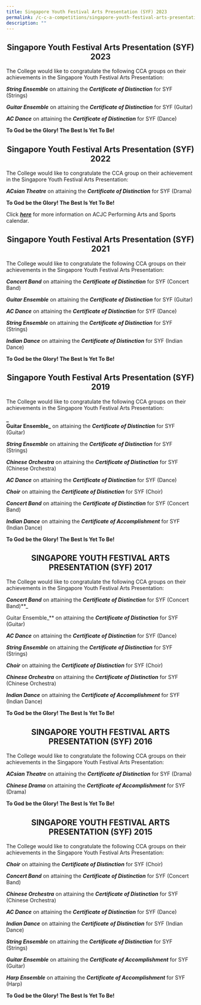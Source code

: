 ```yaml
---
title: Singapore Youth Festival Arts Presentation (SYF) 2023
permalink: /c-c-a-competitions/singapore-youth-festival-arts-presentation-2023/
description: ""
---
```

## <center> Singapore Youth Festival Arts Presentation (SYF) 2023 </center>


The College would like to congratulate the following CCA groups on their achievements in the Singapore Youth Festival Arts Presentation:

**_String Ensemble_**&nbsp;on attaining the&nbsp;**_Certificate_**&nbsp;**_of Distinction_**&nbsp;for SYF (Strings)

**_Guitar Ensemble_**&nbsp;on attaining the&nbsp;_**Certificate of Distinction**_&nbsp;for SYF (Guitar)

**_AC Dance_**&nbsp;on attaining the&nbsp;_**Certificate of Distinction**_&nbsp;for SYF (Dance)



**To God be the Glory! The Best Is Yet To Be!**

## <center> Singapore Youth Festival Arts Presentation (SYF) 2022 </center>

The College would like to congratulate the CCA group on their achievement in the Singapore Youth Festival Arts Presentation:

**_ACsian Theatre_**&nbsp;on attaining the&nbsp;_**Certificate of Distinction**_&nbsp;for SYF (Drama)

**To God be the Glory! The Best Is Yet To Be!**

Click&nbsp;[**_here_**](https://acjc.moe.edu.sg/others/announcements/cca-competition-n-concert-calendar)&nbsp;for more information on ACJC Performing Arts and Sports calendar.

## <center> Singapore Youth Festival Arts Presentation (SYF) 2021 </center>


The College would like to congratulate the following CCA groups on their achievements in the Singapore Youth Festival Arts Presentation:

**_Concert Band_**&nbsp;on attaining the&nbsp;_**Certificate of Distinction**_&nbsp;for SYF (Concert Band)

**_Guitar Ensemble_**&nbsp;on attaining the&nbsp;_**Certificate of Distinction**_&nbsp;for SYF (Guitar)

**_AC Dance_**&nbsp;on attaining the&nbsp;_**Certificate of Distinction**_&nbsp;for SYF (Dance)

**_String Ensemble_**&nbsp;on attaining the&nbsp;**_Certificate_**&nbsp;**_of Distinction_**&nbsp;for SYF (Strings)

**_Indian Dance_**&nbsp;on attaining the&nbsp;_**Certificate of Distinction**_&nbsp;for SYF (Indian Dance)  

**To God be the Glory! The Best Is Yet To Be!**

## <center> Singapore Youth Festival Arts Presentation (SYF) 2019 </center>

The College would like to congratulate the following CCA groups on their achievements in the Singapore Youth Festival Arts Presentation:

**_  
Guitar Ensemble_**&nbsp;on attaining the&nbsp;_**Certificate of Distinction**_&nbsp;for SYF (Guitar)

**_String Ensemble_**&nbsp;on attaining the&nbsp;**_Certificate_**&nbsp;**_of Distinction_**&nbsp;for SYF (Strings)

**_Chinese Orchestra_**&nbsp;on attaining the&nbsp;_**Certificate of Distinction**_&nbsp;for SYF (Chinese Orchestra)  

**_AC Dance_**&nbsp;on attaining the&nbsp;_**Certificate of Distinction**_&nbsp;for SYF (Dance)  

**_Choir_**&nbsp;on attaining the&nbsp;_**Certificate of Distinction**_&nbsp;for SYF (Choir)  

**_Concert Band_**&nbsp;on attaining the&nbsp;_**Certificate of Distinction**_&nbsp;for SYF (Concert Band)

**_Indian Dance_**&nbsp;on attaining the&nbsp;_**Certificate of Accomplishment**_&nbsp;for SYF (Indian Dance)  

**To God be the Glory! The Best Is Yet To Be!**

## <center> SINGAPORE YOUTH FESTIVAL ARTS PRESENTATION (SYF) 2017 </center>


The College would like to congratulate the following CCA groups on their achievements in the Singapore Youth Festival Arts Presentation:

**_Concert Band_**&nbsp;on attaining the&nbsp;_**Certificate of Distinction**_&nbsp;for SYF (Concert Band)**_  
  
Guitar Ensemble_**&nbsp;on attaining the&nbsp;_**Certificate of Distinction**_&nbsp;for SYF (Guitar)

**_AC Dance_**&nbsp;on attaining the&nbsp;_**Certificate of Distinction**_&nbsp;for SYF (Dance)

**_String Ensemble_**&nbsp;on attaining the&nbsp;**_Certificate_**&nbsp;**_of Distinction_**&nbsp;for SYF (Strings)

**_Choir_**&nbsp;on attaining the&nbsp;_**Certificate of Distinction**_&nbsp;for SYF (Choir)

**_Chinese Orchestra_**&nbsp;on attaining the&nbsp;_**Certificate of Distinction**_&nbsp;for SYF (Chinese Orchestra)  

**_Indian Dance_**&nbsp;on attaining the&nbsp;_**Certificate of Accomplishment**_&nbsp;for SYF (Indian Dance)

**To God be the Glory! The Best Is Yet To Be!**

## <center>SINGAPORE YOUTH FESTIVAL ARTS PRESENTATION (SYF) 2016 </center>

The College would like to congratulate the following CCA groups on their achievements in the Singapore Youth Festival Arts Presentation:

**_ACsian Theatre_**&nbsp;on attaining the&nbsp;_**Certificate of Distinction**_&nbsp;for SYF (Drama)

**_Chinese Drama_**&nbsp;on attaining the&nbsp;**_Certificate of Accomplishment_**&nbsp;for SYF (Drama)

**To God be the Glory! The Best Is Yet To Be!**

## <center> SINGAPORE YOUTH FESTIVAL ARTS PRESENTATION (SYF) 2015 </center>

The College would like to congratulate the following CCA groups on their achievements in the Singapore Youth Festival Arts Presentation:

 **_Choir_**&nbsp;on attaining the&nbsp;_**Certificate of Distinction**_&nbsp;for SYF (Choir)

**_Concert Band_**&nbsp;on attaining the&nbsp;_**Certificate of Distinction**_&nbsp;for SYF (Concert Band)

**_Chinese Orchestra_**&nbsp;on attaining the&nbsp;_**Certificate of Distinction**_&nbsp;for SYF (Chinese Orchestra)

**_AC Dance_**&nbsp;on attaining the&nbsp;_**Certificate of Distinction**_&nbsp;for SYF (Dance)

**_Indian Dance_**&nbsp;on attaining the&nbsp;**_Certificate_**&nbsp;**_of Distinction_**&nbsp;for SYF (Indian Dance)  

**_String Ensemble_**&nbsp;on attaining the&nbsp;**_Certificate_**&nbsp;**_of Distinction_**&nbsp;for SYF (Strings)  

**_Guitar Ensemble_**&nbsp;on attaining the&nbsp;**_Certificate of Accomplishment_**&nbsp;for SYF (Guitar)

**_Harp Ensemble_**&nbsp;on attaining the&nbsp;**_Certificate of Accomplishment_**&nbsp;for SYF (Harp)

  
**To God be the Glory! The Best Is Yet To Be!**